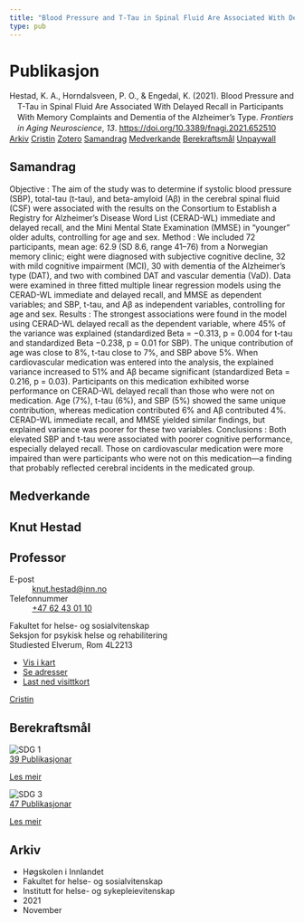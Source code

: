 ```yaml
---
title: "Blood Pressure and T-Tau in Spinal Fluid Are Associated With Delayed Recall in Participants With Memory Complaints and Dementia of the Alzheimer’s Type"
type: pub
---
```

<h1>Publikasjon</h1>
<article id="csl-bib-container-RYYBPGST" class="csl-bib-container">
  <div class="csl-bib-body" style="line-height: 1.35; padding-left: 1em; text-indent:-1em;">
  <div class="csl-entry">Hestad, K. A., Horndalsveen, P. O., &amp; Engedal, K. (2021). Blood Pressure and T-Tau in Spinal Fluid Are Associated With Delayed Recall in Participants With Memory Complaints and Dementia of the Alzheimer&#x2019;s Type. <i>Frontiers in Aging Neuroscience</i>, <i>13</i>. <a href="https://doi.org/10.3389/fnagi.2021.652510">https://doi.org/10.3389/fnagi.2021.652510</a></div>
</div>
  <div class="csl-bib-buttons">
    <a href="#taxonomy-article-RYYBPGST" class="csl-bib-button">Arkiv</a>
    <a href="https://app.cristin.no/results/show.jsf?id=1957609" alt="Cristin URL" class="csl-bib-button">Cristin</a>
    <a href="http://zotero.org/groups/5022929/items/RYYBPGST" alt="Zotero URL" class="csl-bib-button">Zotero</a>
    <a href="#abstract-article-RYYBPGST" class="csl-bib-button">Samandrag</a>
    <a href="#contributors-article-RYYBPGST" class="csl-bib-button">Medverkande</a>
    <a href="#sdg-article-RYYBPGST" class="csl-bib-button">Berekraftsmål</a>
    <a href="https://www.frontiersin.org/articles/10.3389/fnagi.2021.652510/pdf" class="csl-bib-button">Unpaywall</a>
  </div>
  <div id="csl-bib-meta-container-RYYBPGST"></div>
</article>
<div id="csl-bib-meta-RYYBPGST" class="csl-bib-meta">
  <article id="abstract-article-RYYBPGST" class="abstract-article">
    <h1>Samandrag</h1>
    Objective : The aim of the study was to determine if systolic blood pressure (SBP), total-tau (t-tau), and beta-amyloid (Aβ) in the cerebral spinal fluid (CSF) were associated with the results on the Consortium to Establish a Registry for Alzheimer’s Disease Word List (CERAD-WL) immediate and delayed recall, and the Mini Mental State Examination (MMSE) in “younger” older adults, controlling for age and sex. Method : We included 72 participants, mean age: 62.9 (SD 8.6, range 41–76) from a Norwegian memory clinic; eight were diagnosed with subjective cognitive decline, 32 with mild cognitive impairment (MCI), 30 with dementia of the Alzheimer’s type (DAT), and two with combined DAT and vascular dementia (VaD). Data were examined in three fitted multiple linear regression models using the CERAD-WL immediate and delayed recall, and MMSE as dependent variables; and SBP, t-tau, and Aβ as independent variables, controlling for age and sex. Results : The strongest associations were found in the model using CERAD-WL delayed recall as the dependent variable, where 45% of the variance was explained (standardized Beta = −0.313, p = 0.004 for t-tau and standardized Beta −0.238, p = 0.01 for SBP). The unique contribution of age was close to 8%, t-tau close to 7%, and SBP above 5%. When cardiovascular medication was entered into the analysis, the explained variance increased to 51% and Aβ became significant (standardized Beta = 0.216, p = 0.03). Participants on this medication exhibited worse performance on CERAD-WL delayed recall than those who were not on medication. Age (7%), t-tau (6%), and SBP (5%) showed the same unique contribution, whereas medication contributed 6% and Aβ contributed 4%. CERAD-WL immediate recall, and MMSE yielded similar findings, but explained variance was poorer for these two variables. Conclusions : Both elevated SBP and t-tau were associated with poorer cognitive performance, especially delayed recall. Those on cardiovascular medication were more impaired than were participants who were not on this medication—a finding that probably reflected cerebral incidents in the medicated group.
  </article>
  <article id="contributors-article-RYYBPGST" class="contributors-article">
    <h1>Medverkande</h1>
    <div class="personas">
<div class="vrtx-hinn-person-card">
<div class="photo">
<i class="lar la-user-circle missing-person"></i>
</div>
<div class="info">
<hgroup><h1>Knut Hestad</h1>
<h2>Professor</h2>
</hgroup><dl>
<dt>E-post</dt>
<dd>
<a href="mailto:knut.hestad@inn.no">knut.hestad@inn.no</a>
</dd>
<dt>Telefonnummer</dt>
<dd><a href="tel:+4762430110">
+47 62 43 01 10
</a></dd>
</dl>
<p>
Fakultet for helse- og sosialvitenskap<br>
Seksjon for psykisk helse og rehabilitering<br>
Studiested Elverum,
Rom 4L2213
</p>
<ul class="vrtx-hinn-links">
<li><a href="https://www.google.com/maps?q=60.88177,11.53669">Vis i kart</a></li>
<li><a href="https://www.inn.no/finn-en-ansatt/knut-hestad.html#vrtx-hinn-addresses">Se adresser</a></li>
<li><a href="https://www.inn.no/finn-en-ansatt/knut-hestad.html?vrtx=vcf">Last ned visittkort</a></li>
</ul>
</div>
</div>
<a href="https://app.cristin.no/persons/show.jsf?id=43557" alt="Cristin URL" class="personas-cristin">Cristin</a>
</div>
  </article>
  <article id="sdg-article-RYYBPGST" class="sdg-article">
    <h1>Berekraftsmål</h1>
    <div class="sdg-container"><div id="sdg1" class="sdg">
<img src="{{< params subfolder >}}images/sdg/sdg01_no.png" class="image" alt="SDG 1">
<div class="sdg-overlay">
<a href="{{< params subfolder >}}no/archive/?sdg=1#archive" class="sdg-publication-count"><span>39</span> Publikasjonar</a>
<p><a href="https://www.fn.no/om-fn/fns-baerekraftsmaal/utrydde-fattigdom?lang=nno-NO" class="sdg-read-more">Les meir</a></p>
</div>
</div> <div id="sdg3" class="sdg">
<img src="{{< params subfolder >}}images/sdg/sdg03_no.png" class="image" alt="SDG 3">
<div class="sdg-overlay">
<a href="{{< params subfolder >}}no/archive/?sdg=3#archive" class="sdg-publication-count"><span>47</span> Publikasjonar</a>
<p><a href="https://www.fn.no/om-fn/fns-baerekraftsmaal/god-helse-og-livskvalitet?lang=nno-NO" class="sdg-read-more">Les meir</a></p>
</div>
</div></div>
  </article>
  <article id="taxonomy-article-RYYBPGST" class="taxonomy-article">
    <h1>Arkiv</h1>
    <ul>
      <li>Høgskolen i Innlandet</li>
      <li>Fakultet for helse- og sosialvitenskap</li>
      <li>Institutt for helse- og sykepleievitenskap</li>
      <li>2021</li>
      <li>November</li>
    </ul>
  </article>
</div>
